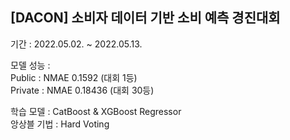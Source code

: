 ## [DACON] 소비자 데이터 기반 소비 예측 경진대회

기간 : 2022.05.02. ~ 2022.05.13.<br>

모델 성능 : <br>
Public : NMAE 0.1592 (대회 1등) <br>
Private : NMAE 0.18436 (대회 30등) <br>

학습 모델 : CatBoost & XGBoost Regressor <br>
앙상블 기법 : Hard Voting<br><br> 
